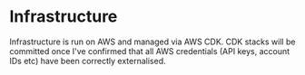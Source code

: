 # Infrastructure

Infrastructure is run on AWS and managed via AWS CDK. CDK stacks will be committed once I've
confirmed that all AWS credentials (API keys, account IDs etc) have been correctly externalised.

